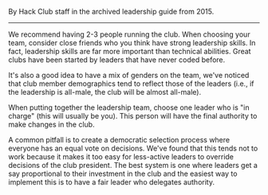 <p ></p>

By Hack Club staff in the archived leadership guide from 2015.

* * *

We recommend having 2-3 people running the club. When choosing your team, consider close friends who you think have strong leadership skills. In fact, leadership skills are far more important than technical abilities. Great clubs have been started by leaders that have never coded before.

It's also a good idea to have a mix of genders on the team, we've noticed that club member demographics tend to reflect those of the leaders (i.e., if the leadership is all-male, the club will be almost all-male).

When putting together the leadership team, choose one leader who is "in charge" (this will usually be you). This person will have the final authority to make changes in the club.

A common pitfall is to create a democratic selection process where everyone has an equal vote on decisions. We've found that this tends not to work because it makes it too easy for less-active leaders to override decisions of the club president. The best system is one where leaders get a say proportional to their investment in the club and the easiest way to implement this is to have a fair leader who delegates authority.
